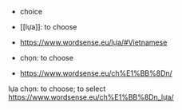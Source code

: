 
- choice

- [[lựa]]: to choose
- https://www.wordsense.eu/lựa/#Vietnamese
- chọn: to choose
- https://www.wordsense.eu/ch%E1%BB%8Dn/

lựa chọn: to choose; to select
https://www.wordsense.eu/ch%E1%BB%8Dn_lựa/